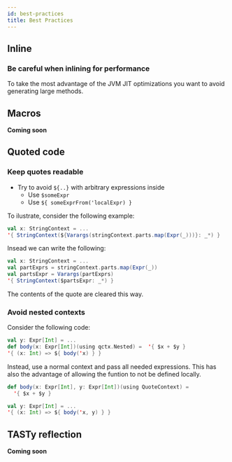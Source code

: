 ```yaml
---
id: best-practices
title: Best Practices
---
```


## Inline

### Be careful when inlining for performance
To take the most advantage of the JVM JIT optimizations you want to avoid generating large methods.


## Macros
**Coming soon**


## Quoted code

### Keep quotes readable
* Try to avoid `${..}` with arbitrary expressions inside
  * Use `$someExpr`
  * Use `${ someExprFrom('localExpr) }`

To ilustrate, consider the following example:
```scala
val x: StringContext = ...
'{ StringContext(${Varargs(stringContext.parts.map(Expr(_)))}: _*) }
```
Insead we can write the following:

```scala
val x: StringContext = ...
val partExprs = stringContext.parts.map(Expr(_))
val partsExpr = Varargs(partExprs)
'{ StringContext($partsExpr: _*) }
```
The contents of the quote are cleared this way.

### Avoid nested contexts

Consider the following code:

```scala
val y: Expr[Int] = ...
def body(x: Expr[Int])(using qctx.Nested) =  '{ $x + $y }
'{ (x: Int) => ${ body('x) } }
```

Instead, use a normal context and pass all needed expressions.
This has also the advantage of allowing the funtion to not be defined locally.
```scala
def body(x: Expr[Int], y: Expr[Int])(using QuoteContext) =
  '{ $x + $y }

val y: Expr[Int] = ...
'{ (x: Int) => ${ body('x, y) } }
```



## TASTy reflection
**Coming soon**
